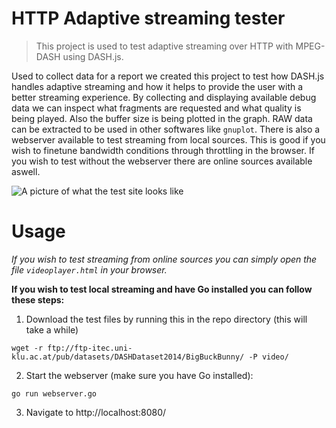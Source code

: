 # HTTP Adaptive streaming tester

> This project is used to test adaptive streaming over HTTP with MPEG-DASH using DASH.js. 

Used to collect data for a report we created this project to test how DASH.js handles adaptive streaming and how it helps to provide the user with a better streaming experience. By collecting and displaying available debug data we can inspect what fragments are requested and what quality is being played. Also the buffer size is being plotted in the graph. RAW data can be extracted to be used in other softwares like `gnuplot`. There is also a webserver available to test streaming from local sources. This is good if you wish to finetune bandwidth conditions through throttling in the browser. If you wish to test without the webserver there are online sources available aswell.

![A picture of what the test site looks like](https://rtek.cloud/dash.png)
  
# Usage

*If you wish to test streaming from online sources you can simply open the file `videoplayer.html` in your browser.*

**If you wish to test local streaming and have Go installed you can follow these steps:**

1. Download the test files by running this in the repo directory (this will take a while)

`wget -r ftp://ftp-itec.uni-klu.ac.at/pub/datasets/DASHDataset2014/BigBuckBunny/ -P video/`

2. Start the webserver (make sure you have Go installed):

`go run webserver.go`

3. Navigate to http://localhost:8080/
